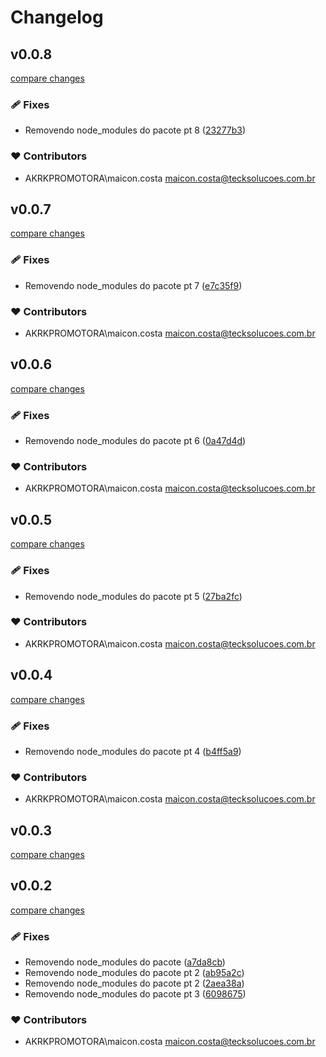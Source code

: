 # Changelog


## v0.0.8

[compare changes](https://github.com/maicon-vieira-dx/pf-module/compare/v0.0.7...v0.0.8)

### 🩹 Fixes

- Removendo node_modules do pacote pt 8 ([23277b3](https://github.com/maicon-vieira-dx/pf-module/commit/23277b3))

### ❤️ Contributors

- AKRKPROMOTORA\maicon.costa <maicon.costa@tecksolucoes.com.br>

## v0.0.7

[compare changes](https://github.com/maicon-vieira-dx/pf-module/compare/v0.0.6...v0.0.7)

### 🩹 Fixes

- Removendo node_modules do pacote pt 7 ([e7c35f9](https://github.com/maicon-vieira-dx/pf-module/commit/e7c35f9))

### ❤️ Contributors

- AKRKPROMOTORA\maicon.costa <maicon.costa@tecksolucoes.com.br>

## v0.0.6

[compare changes](https://github.com/maicon-vieira-dx/pf-module/compare/v0.0.5...v0.0.6)

### 🩹 Fixes

- Removendo node_modules do pacote pt 6 ([0a47d4d](https://github.com/maicon-vieira-dx/pf-module/commit/0a47d4d))

### ❤️ Contributors

- AKRKPROMOTORA\maicon.costa <maicon.costa@tecksolucoes.com.br>

## v0.0.5

[compare changes](https://github.com/maicon-vieira-dx/pf-module/compare/v0.0.4...v0.0.5)

### 🩹 Fixes

- Removendo node_modules do pacote pt 5 ([27ba2fc](https://github.com/maicon-vieira-dx/pf-module/commit/27ba2fc))

### ❤️ Contributors

- AKRKPROMOTORA\maicon.costa <maicon.costa@tecksolucoes.com.br>

## v0.0.4

[compare changes](https://github.com/maicon-vieira-dx/pf-module/compare/v0.0.3...v0.0.4)

### 🩹 Fixes

- Removendo node_modules do pacote pt 4 ([b4ff5a9](https://github.com/maicon-vieira-dx/pf-module/commit/b4ff5a9))

### ❤️ Contributors

- AKRKPROMOTORA\maicon.costa <maicon.costa@tecksolucoes.com.br>

## v0.0.3

[compare changes](https://github.com/maicon-vieira-dx/pf-module/compare/v0.0.2...v0.0.3)

## v0.0.2

[compare changes](https://github.com/maicon-vieira-dx/pf-module/compare/v1.2.0...v0.0.2)

### 🩹 Fixes

- Removendo node_modules do pacote ([a7da8cb](https://github.com/maicon-vieira-dx/pf-module/commit/a7da8cb))
- Removendo node_modules do pacote pt 2 ([ab95a2c](https://github.com/maicon-vieira-dx/pf-module/commit/ab95a2c))
- Removendo node_modules do pacote pt 2 ([2aea38a](https://github.com/maicon-vieira-dx/pf-module/commit/2aea38a))
- Removendo node_modules do pacote pt 3 ([6098675](https://github.com/maicon-vieira-dx/pf-module/commit/6098675))

### ❤️ Contributors

- AKRKPROMOTORA\maicon.costa <maicon.costa@tecksolucoes.com.br>

